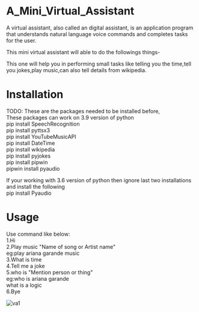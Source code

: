 # A_Mini_Virtual_Assistant
A virtual assistant, also called an  digital assistant, is an application program that understands natural language voice commands and completes tasks for the user.

This mini virtual assistant will able to do the followings things-

This one will help you in performing small tasks like telling you the time,tell you jokes,play music,can also tell details from wikipedia.

# Installation
TODO:
These are the packages needed to be installed before,     
These packages can work on 3.9 version of python     
pip install SpeechRecognition   
pip install pyttsx3     
pip install YouTubeMusicAPI      
pip install DateTime     
pip install wikipedia      
pip install pyjokes    
pip install pipwin   
pipwin install pyaudio     

If your working with 3.6 version of python then ignore last two installations and install the following      
pip install Pyaudio    

# Usage  
Use command like below:   
1.Hi     
2.Play music "Name of song or Artist name"        
         eg:play ariana garande music     
3.What is time     
4.Tell me a joke   
5.who is "Mention person or thing"     
        eg:who is ariana garande     
        what is a logic     
6.Bye     





![va1](https://user-images.githubusercontent.com/68680923/126099508-adb4abc8-10ff-4938-99e8-04d8dc9d4998.jpg)
